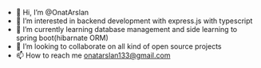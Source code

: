 - 👋 Hi, I’m @OnatArslan
- 👀 I’m interested in backend development with express.js with typescript
- 🌱 I’m currently learning database management and side learning to spring boot(hibarnate ORM)
- 💞️ I’m looking to collaborate on all kind of open source projects
- 📫 How to reach me onatarslan133@gmail.com


<!---
OnatArslan/OnatArslan is a ✨ special ✨ repository because its `README.md` (this file) appears on your GitHub profile.
You can click the Preview link to take a look at your changes.
--->
